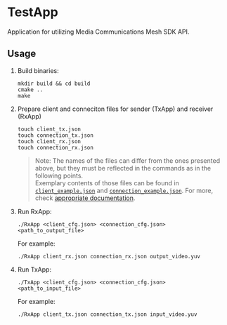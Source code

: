 # TestApp

Application for utilizing Media Communications Mesh SDK API.

## Usage
1. Build binaries:
    ```shell
    mkdir build && cd build
    cmake ..
    make
    ```

2. Prepare client and conneciton files for sender (TxApp) and receiver (RxApp)
    ```shell
    touch client_tx.json
    touch connection_tx.json
    touch client_rx.json
    touch connection_rx.json
    ```
    > Note: The names of the files can differ from the ones presented above, but they must be reflected in the commands as in the following points.  
    Exemplary contents of those files can be found in [`client_example.json`](client_example.json) and [`connection_example.json`](connection_example.json). For more, check [appropriate documentation](../../../docs/sdk-json-proposal/SDK_API_WORKFLOW.md).

3. Run RxApp:
    ```shell
    ./RxApp <client_cfg.json> <connection_cfg.json> <path_to_output_file>
    ```
    For example:
    ```shell
    ./RxApp client_rx.json connection_rx.json output_video.yuv
    ```

4. Run TxApp:
    ```shell
    ./TxApp <client_cfg.json> <connection_cfg.json> <path_to_input_file>
    ```
    For example:
    ```shell
    ./RxApp client_tx.json connection_tx.json input_video.yuv
    ```
